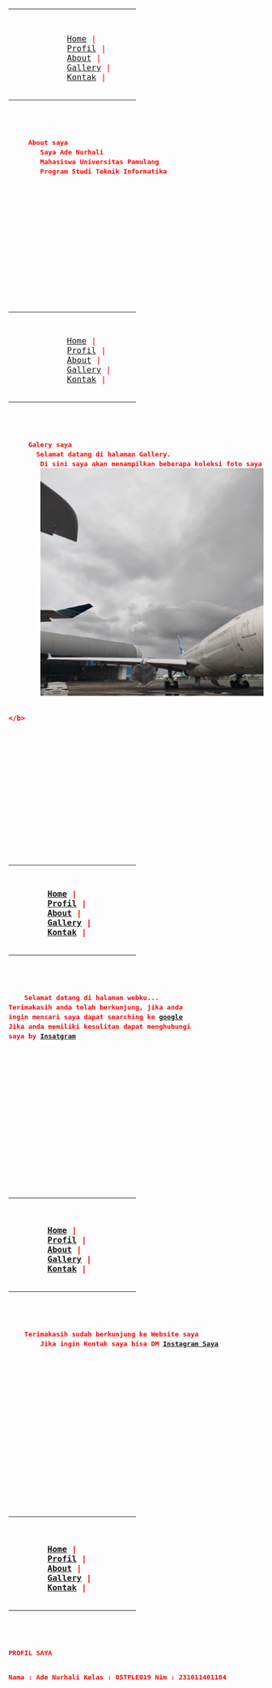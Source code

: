<!DOCTYPE html>
<html lang="en">
<head>
    <meta charset="UTF-8">
    <meta name="viewport" content="width=device-width, initial-scale=1.0">
    <title>About</title>
</head>
<body>
    <pre>
        <hr color="blue" size3 width="50%" align="left">
        <font size="4" color="red">
            <a href="home.html">Home</a> | 
            <a href="profil.html">Profil</a> | 
            <a href="about.html">About</a> | 
            <a href="galery.html">Gallery</a> | 
            <a href="kontak.html">Kontak</a> | 
        <hr color="blue" size=3 width=50% align="left">

<font size=3>
    <b> About saya
        Saya Ade Nurhali
        Mahasiswa Universitas Pamulang
        Program Studi Teknik Informatika
    </b>
</body>
</html>
<!DOCTYPE html>
<html lang="en">
<head>
    <meta charset="UTF-8">
    <meta name="viewport" content="width=device-width, initial-scale=1.0">
    <title>Galerry</title>
</head>
<body>
    <pre>
        <hr color="blue" size3 width="50%" align="left">
        <font size="4" color="red">
            <a href="home.html">Home</a> | 
            <a href="profil.html">Profil</a> | 
            <a href="about.html">About</a> | 
            <a href="galery.html">Gallery</a> | 
            <a href="kontak.html">Kontak</a> | 
        <hr color="blue" size=3 width=50% align="left">

<font size=3>
    <b> Galery saya
       Selamat datang di halaman Gallery.
        Di sini saya akan menampilkan beberapa koleksi foto saya 
        <img src="gambar/gambar1.jpg" width="450px" height="450px" > <img src="gambar/gambar2.jpg" width="450px" height="450px" >
          
    </b>
</body>
</html>
<!DOCTYPE html>
<html lang="en">
<head>
    <meta charset="UTF-8">
    <meta name="viewport" content="width=device-width, initial-scale=1.0">
    <title>Home</title>
</head>
<body>
    <pre>
        <hr color="blue" size3 width="50%" align="left">
        <font size="4" color="red">
        <a href="home.html">Home</a> | 
        <a href="profil.html">Profil</a> | 
        <a href="about.html">About</a> | 
        <a href="galery.html">Gallery</a> | 
        <a href="kontak.html">Kontak</a> |
        <hr color="blue" size=3 width=50% align="left">

<font size=3>
    <b>Selamat datang di halaman webku...
Terimakasih anda telah berkunjung, jika anda
ingin mencari saya dapat searching ke <a
href="http://www.google.com">google</a>
Jika anda memiliki kesulitan dapat menghubungi
saya by <a
href="https://www.instagram.com/ade_nurhali?utm_source=ig_web_button_share_sheet&igsh=dXM0NHRtYTN0ZnBo">Insatgram</b></a>
</font>
</pre>
</body>
</html>
<!DOCTYPE html>
<html lang="en">
<head>
    <meta charset="UTF-8">
    <meta name="viewport" content="width=device-width, initial-scale=1.0">
    <title>Kontak</title>
</head>
<body>
    <pre>
        <hr color="blue" size3 width="50%" align="left">
        <font size="4" color="red">
        <a href="home.html">Home</a> | 
        <a href="profil.html">Profil</a> | 
        <a href="about.html">About</a> | 
        <a href="galery.html">Gallery</a> | 
        <a href="kontak.html">Kontak</a> |
        <hr color="blue" size=3 width=50% align="left">

<font size=3>
    <b>Terimakasih sudah berkunjung ke Website saya
        Jika ingin Kontak saya bisa DM <a href="https://www.instagram.com/ade_nurhali?utm_source=ig_web_button_share_sheet&igsh=dXM0NHRtYTN0ZnBo" >Instagram Saya</a>
    </b>
</font>
</pre>
</body>
</html>
<!DOCTYPE html>
<html lang="en">
<head>
    <meta charset="UTF-8">
    <meta name="viewport" content="width=device-width, initial-scale=1.0">
    <title>Profil</title>
</head>
<body>
    <pre>
        <hr color="blue" size3 width="50%" align="left">
        <font size="4" color="red">
        <a href="home.html">Home</a> | 
        <a href="profil.html">Profil</a> | 
        <a href="about.html">About</a> | 
        <a href="galery.html">Gallery</a> | 
        <a href="kontak.html">Kontak</a> |
        <hr color="blue" size=3 width=50% align="left">

<font size=3>
<b>PROFIL SAYA</b>

Nama        : Ade Nurhali
Kelas       : 05TPLE019
Nim         : 231011401184

</font>
</pre>
</body>
</html>
